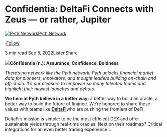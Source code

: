 Confidentia: DeltaFi Connects with Zeus — or rather, Jupiter
============================================================

[![Pyth Network](https://miro.medium.com/v2/resize:fill:88:88/1*rdK3rHcWpkge6BRQRIwBjA.jpeg)](/?source=post_page-----7f7a74a68c5--------------------------------)[Pyth Network](/?source=post_page-----7f7a74a68c5--------------------------------)

·[Follow](https://medium.com/m/signin?actionUrl=https%3A%2F%2Fmedium.com%2F_%2Fsubscribe%2Fuser%2Ff55fccc0ad62&operation=register&redirect=https%3A%2F%2Fpythnetwork.medium.com%2Fconfidentia-deltafi-connects-with-zeus-or-rather-jupiter-7f7a74a68c5&user=Pyth+Network&userId=f55fccc0ad62&source=post_page-f55fccc0ad62----7f7a74a68c5---------------------post_header-----------)

3 min read·Sep 5, 2022[Listen](https://medium.com/m/signin?actionUrl=https%3A%2F%2Fmedium.com%2Fplans%3Fdimension%3Dpost_audio_button%26postId%3D7f7a74a68c5&operation=register&redirect=https%3A%2F%2Fpythnetwork.medium.com%2Fconfidentia-deltafi-connects-with-zeus-or-rather-jupiter-7f7a74a68c5&source=-----7f7a74a68c5---------------------post_audio_button-----------)Share

![](https://miro.medium.com/v2/resize:fit:1400/0*sjgY0vC0v6PU1O9J)**Cōnfīdentia (n.): Assurance, Confidence, Boldness**

*There’s no network like the Pyth network. Pyth unlocks financial market data for pioneers, innovators, and thought leaders building on-chain and off-chain. It’s our pleasure to empower so many talented teams and highlight their newest launches and debuts.*

**We here at Pyth believe in a better way:** a better way to build an oracle, a better way to build the future of finance. We’re honored to share these values with teams like [**DeltaFi**](https://deltafi.trade/)who are pushing the frontiers of DeFi.

DeltaFi’s mission is simple: to be the most efficient DEX and offer sustainable yields through real-time oracles. Next on their roadmap? Critical integrations for an even better trading experience…

